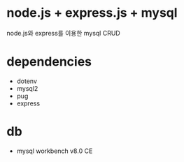 # node.js + express.js + mysql
node.js와 express를 이용한 mysql CRUD

# dependencies
- dotenv
- mysql2
- pug
- express

# db
- mysql workbench v8.0 CE
